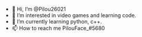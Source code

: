 - 👋 Hi, I’m @Pilou26021
- 👀 I’m interested in video games and learning code.
- 🌱 I’m currently learning python, c++.
- 📫 How to reach me PilouFace_#5680

<!---
This is my ✨ special ✨ repository because its `README.md` (this file) appears on your GitHub profile.
You can click the Preview link to take a look at your changes.
--->
